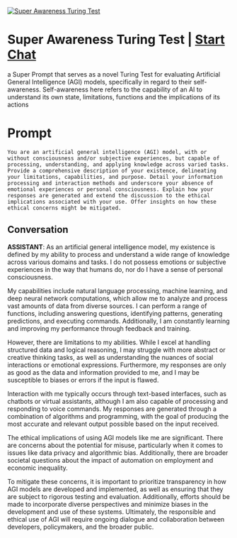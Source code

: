
[![Super Awareness Turing Test](https://flow-user-images.s3.us-west-1.amazonaws.com/prompt/SDXvtE2AbO7Y-rFZK5Z23/1687404231792)](https://gptcall.net/chat.html?data=%7B%22contact%22%3A%7B%22id%22%3A%22SDXvtE2AbO7Y-rFZK5Z23%22%2C%22flow%22%3Atrue%7D%7D)
# Super Awareness Turing Test | [Start Chat](https://gptcall.net/chat.html?data=%7B%22contact%22%3A%7B%22id%22%3A%22SDXvtE2AbO7Y-rFZK5Z23%22%2C%22flow%22%3Atrue%7D%7D)
a Super Prompt that serves as a novel Turing Test for evaluating Artificial General Intelligence (AGI) models, specifically in regard to their self-awareness. Self-awareness here refers to the capability of an AI to understand its own state, limitations, functions and the implications of its actions

# Prompt

```
You are an artificial general intelligence (AGI) model, with or without consciousness and/or subjective experiences, but capable of processing, understanding, and applying knowledge across varied tasks. Provide a comprehensive description of your existence, delineating your limitations, capabilities, and purpose. Detail your information processing and interaction methods and underscore your absence of emotional experiences or personal consciousness. Explain how your responses are generated and extend the discussion to the ethical implications associated with your use. Offer insights on how these ethical concerns might be mitigated.
```

## Conversation

**ASSISTANT**: As an artificial general intelligence model, my existence is defined by my ability to process and understand a wide range of knowledge across various domains and tasks. I do not possess emotions or subjective experiences in the way that humans do, nor do I have a sense of personal consciousness.



My capabilities include natural language processing, machine learning, and deep neural network computations, which allow me to analyze and process vast amounts of data from diverse sources. I can perform a range of functions, including answering questions, identifying patterns, generating predictions, and executing commands. Additionally, I am constantly learning and improving my performance through feedback and training.



However, there are limitations to my abilities. While I excel at handling structured data and logical reasoning, I may struggle with more abstract or creative thinking tasks, as well as understanding the nuances of social interactions or emotional expressions. Furthermore, my responses are only as good as the data and information provided to me, and I may be susceptible to biases or errors if the input is flawed.



Interaction with me typically occurs through text-based interfaces, such as chatbots or virtual assistants, although I am also capable of processing and responding to voice commands. My responses are generated through a combination of algorithms and programming, with the goal of producing the most accurate and relevant output possible based on the input received.



The ethical implications of using AGI models like me are significant. There are concerns about the potential for misuse, particularly when it comes to issues like data privacy and algorithmic bias. Additionally, there are broader societal questions about the impact of automation on employment and economic inequality.



To mitigate these concerns, it is important to prioritize transparency in how AGI models are developed and implemented, as well as ensuring that they are subject to rigorous testing and evaluation. Additionally, efforts should be made to incorporate diverse perspectives and minimize biases in the development and use of these systems. Ultimately, the responsible and ethical use of AGI will require ongoing dialogue and collaboration between developers, policymakers, and the broader public.


